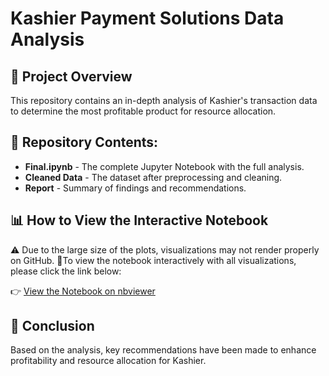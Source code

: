 <h1>Kashier Payment Solutions Data Analysis</h1>

<h2>📌 Project Overview</h2>
<p>This repository contains an in-depth analysis of Kashier's transaction data to determine the most profitable product for resource allocation.</p>

<h2>📎 Repository Contents:</h2>
<ul>
    <li><strong>Final.ipynb</strong> - The complete Jupyter Notebook with the full analysis.</li>
    <li><strong>Cleaned Data</strong> - The dataset after preprocessing and cleaning.</li>
    <li><strong>Report</strong> - Summary of findings and recommendations.</li>
</ul>

<h2>📊 How to View the Interactive Notebook</h2>
<p> ⚠️ Due to the large size of the plots, visualizations may not render properly on GitHub. 
    📌To view the notebook interactively with all visualizations, please click the link below: </p>
<p> 👉 <a href="https://nbviewer.org/github/Mennatullah-Elsahy/Kashier-Payment-Solutions-Data-Analysis/blob/main/Final.ipynb" target="_blank">View the Notebook on nbviewer</a> </p>
    
<h2>🚀 Conclusion</h2>
<p>
    Based on the analysis, key recommendations have been made to enhance profitability and resource allocation for Kashier.
</p>
